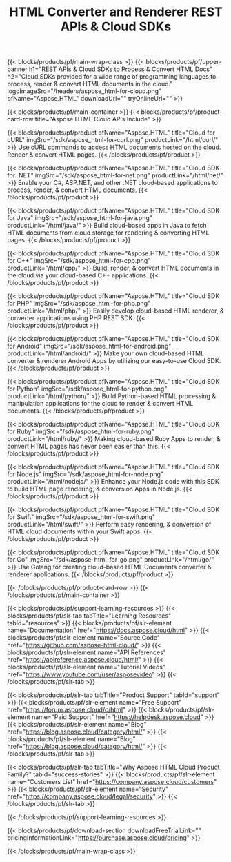 ﻿---
title: HTML Converter and Renderer REST APIs & Cloud SDKs 
description: Cloud SDKs provided for a wide range of programming languages to process, render & convert HTML documents in the cloud 
weight: 10
url: /family
---

{{< blocks/products/pf/main-wrap-class >}}
{{< blocks/products/pf/upper-banner h1="REST APIs & Cloud SDKs to Process & Convert HTML Docs" h2="Cloud SDKs provided for a wide range of programming languages to process, render & convert HTML documents in the cloud." logoImageSrc="/headers/aspose_html-for-cloud.png" pfName="Aspose.HTML" downloadUrl="" tryOnlineUrl="" >}}

{{< blocks/products/pf/main-container >}}
{{< blocks/products/pf/product-card-row title="Aspose.HTML Cloud APIs Include" >}}

{{< blocks/products/pf/product pfName="Aspose.HTML" title="Cloud for cURL" imgSrc="/sdk/aspose_html-for-curl.png" productLink="/html/curl/" >}}
Use cURL commands to access HTML documents hosted on the cloud. Render & convert HTML pages.
{{< /blocks/products/pf/product >}}

{{< blocks/products/pf/product pfName="Aspose.HTML" title="Cloud SDK for .NET" imgSrc="/sdk/aspose_html-for-net.png" productLink="/html/net/" >}}
Enable your C#, ASP.NET, and other .NET cloud-based applications to process, render, & convert HTML documents.
{{< /blocks/products/pf/product >}}

{{< blocks/products/pf/product pfName="Aspose.HTML" title="Cloud SDK for Java" imgSrc="/sdk/aspose_html-for-java.png" productLink="/html/java/" >}}
Build cloud-based apps in Java to fetch HTML documents from cloud storage for rendering & converting HTML pages.
{{< /blocks/products/pf/product >}}

{{< blocks/products/pf/product pfName="Aspose.HTML" title="Cloud SDK for C++" imgSrc="/sdk/aspose_html-for-cpp.png" productLink="/html/cpp/" >}}
Build, render, & convert HTML documents in the cloud via your cloud-based C++ applications.
{{< /blocks/products/pf/product >}}

{{< blocks/products/pf/product pfName="Aspose.HTML" title="Cloud SDK for PHP" imgSrc="/sdk/aspose_html-for-php.png" productLink="/html/php/" >}}
Easily develop cloud-based HTML renderer, & converter applications using PHP REST SDK.
{{< /blocks/products/pf/product >}}

{{< blocks/products/pf/product pfName="Aspose.HTML" title="Cloud SDK for Android" imgSrc="/sdk/aspose_html-for-android.png" productLink="/html/android/" >}}
Make your own cloud-based HTML converter & renderer Android Apps by utilizing our easy-to-use Cloud SDK.
{{< /blocks/products/pf/product >}}

{{< blocks/products/pf/product pfName="Aspose.HTML" title="Cloud SDK for Python" imgSrc="/sdk/aspose_html-for-python.png" productLink="/html/python/" >}}
Build Python-based HTML processing & manipulation applications for the cloud to render & convert HTML documents.
{{< /blocks/products/pf/product >}}

{{< blocks/products/pf/product pfName="Aspose.HTML" title="Cloud SDK for Ruby" imgSrc="/sdk/aspose_html-for-ruby.png" productLink="/html/ruby/" >}}
Making cloud-based Ruby Apps to render, & convert HTML pages has never been easier than this.
{{< /blocks/products/pf/product >}}

{{< blocks/products/pf/product pfName="Aspose.HTML" title="Cloud SDK for Node.js" imgSrc="/sdk/aspose_html-for-node.png" productLink="/html/nodejs/" >}}
Enhance your Node.js code with this SDK to build HTML page rendering, & conversion Apps in Node.js.
{{< /blocks/products/pf/product >}}

{{< blocks/products/pf/product pfName="Aspose.HTML" title="Cloud SDK for Swift" imgSrc="/sdk/aspose_html-for-swift.png" productLink="/html/swift/" >}}
Perform easy rendering, & conversion of HTML cloud documents within your Swift apps.
{{< /blocks/products/pf/product >}}

{{< blocks/products/pf/product pfName="Aspose.HTML" title="Cloud SDK for Go" imgSrc="/sdk/aspose_html-for-go.png" productLink="/html/go/" >}}
Use Golang for creating cloud-based HTML Documents converter & renderer applications.
{{< /blocks/products/pf/product >}}

{{< /blocks/products/pf/product-card-row >}}
{{< /blocks/products/pf/main-container >}}

{{< blocks/products/pf/support-learning-resources >}}
{{< blocks/products/pf/slr-tab tabTitle="Learning Resources" tabId="resources" >}}
{{< blocks/products/pf/slr-element name="Documentation" href="https://docs.aspose.cloud/html" >}}
{{< blocks/products/pf/slr-element name="Source Code" href="https://github.com/aspose-html-cloud/" >}}
{{< blocks/products/pf/slr-element name="API References" href="https://apireference.aspose.cloud/html/" >}}
{{< blocks/products/pf/slr-element name="Tutorial Videos" href="https://www.youtube.com/user/asposevideo" >}}
{{< /blocks/products/pf/slr-tab >}}

{{< blocks/products/pf/slr-tab tabTitle="Product Support" tabId="support" >}}
{{< blocks/products/pf/slr-element name="Free Support" href="https://forum.aspose.cloud/c/html" >}}
{{< blocks/products/pf/slr-element name="Paid Support" href="https://helpdesk.aspose.cloud" >}}
{{< blocks/products/pf/slr-element name="Blog" href="https://blog.aspose.cloud/category/html/" >}}
{{< blocks/products/pf/slr-element name="Blog" href="https://blog.aspose.cloud/category/html/" >}}
{{< /blocks/products/pf/slr-tab >}}

{{< blocks/products/pf/slr-tab tabTitle="Why Aspose.HTML Cloud Product Family?" tabId="success-stories" >}}
{{< blocks/products/pf/slr-element name="Customers List" href="https://company.aspose.cloud/customers" >}}
{{< blocks/products/pf/slr-element name="Security" href="https://company.aspose.cloud/legal/security" >}}
{{< /blocks/products/pf/slr-tab >}}

{{< /blocks/products/pf/support-learning-resources >}}

{{< blocks/products/pf/download-section downloadFreeTrialLink="" pricingInformationLink="https://purchase.aspose.cloud/pricing" >}}

{{< /blocks/products/pf/main-wrap-class >}}
